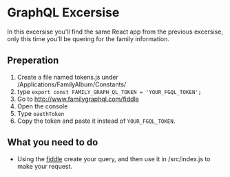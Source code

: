 # GraphQL Excersise
In this excersise you'll find the same React app from the previous excersise, only this time you'll be quering for the family information.

## Preperation
 1. Create a file named tokens.js under /Applications/FamilyAlbum/Constants/
 2. type `export const FAMILY_GRAPH_QL_TOKEN = 'YOUR_FGQL_TOKEN';`
 3. Go to http://www.familygraphql.com/fiddle 
 4. Open the console
 5. Type `oauthToken`
 6. Copy the token and paste it instead of `YOUR_FGQL_TOKEN`.
 
## What you need to do
 - Using the [fiddle](http://www.familygraphql.com/fiddle) create your query, and then use it in /src/index.js to make your request.

